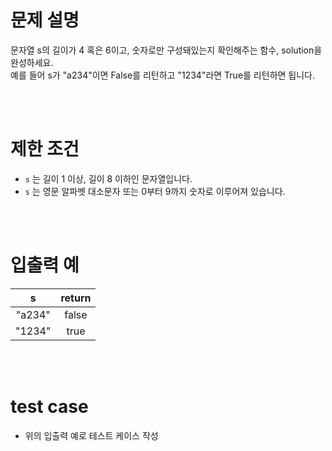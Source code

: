 # 문제 설명
문자열 s의 길이가 4 혹은 6이고, 숫자로만 구성돼있는지 확인해주는 함수, solution을 완성하세요.  
예를 들어 s가 "a234"이면 False를 리턴하고 "1234"라면 True를 리턴하면 됩니다.

<br><br>

# 제한 조건
- `s` 는 길이 1 이상, 길이 8 이하인 문자열입니다.
- `s` 는 영문 알파벳 대소문자 또는 0부터 9까지 숫자로 이루어져 있습니다.


<br><br>

# 입출력 예
|s|return|
|:-----:|:-----:|
| "a234" | false |
| "1234" | true |

<br><br>

# test case
- 위의 입출력 예로 테스트 케이스 작성